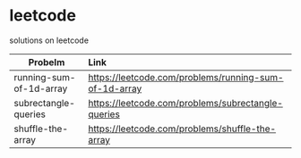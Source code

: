 # leetcode
solutions on leetcode

| Probelm       | Link          | 
| ------------- |:-------------|
| running-sum-of-1d-array      | https://leetcode.com/problems/running-sum-of-1d-array |
|subrectangle-queries|https://leetcode.com/problems/subrectangle-queries|
|shuffle-the-array|https://leetcode.com/problems/shuffle-the-array|
